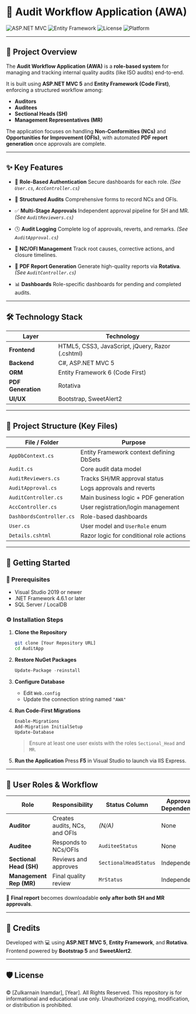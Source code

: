 # 🎯 Audit Workflow Application (AWA)

![ASP.NET MVC](https://img.shields.io/badge/ASP.NET%20MVC-5.0-blue)
![Entity Framework](https://img.shields.io/badge/Entity%20Framework-6.0-green)
![License](https://img.shields.io/badge/License-All%20Rights%20Reserved-red)
![Platform](https://img.shields.io/badge/Platform-Windows-lightgrey)

---

## 🧾 Project Overview

The **Audit Workflow Application (AWA)** is a **role-based system** for managing and tracking internal quality audits (like ISO audits) end-to-end.

It is built using **ASP.NET MVC 5** and **Entity Framework (Code First)**, enforcing a structured workflow among:

* **Auditors**
* **Auditees**
* **Sectional Heads (SH)**
* **Management Representatives (MR)**

The application focuses on handling **Non-Conformities (NCs)** and **Opportunities for Improvement (OFIs)**, with automated **PDF report generation** once approvals are complete.

---

## ✨ Key Features

* 🔐 **Role-Based Authentication**
  Secure dashboards for each role. *(See `User.cs`, `AccController.cs`)*

* 🧾 **Structured Audits**
  Comprehensive forms to record NCs and OFIs.

* ✅ **Multi-Stage Approvals**
  Independent approval pipeline for SH and MR. *(See `AuditReviewers.cs`)*

* 🕓 **Audit Logging**
  Complete log of approvals, reverts, and remarks. *(See `AuditApproval.cs`)*

* 🧩 **NC/OFI Management**
  Track root causes, corrective actions, and closure timelines.

* 📄 **PDF Report Generation**
  Generate high-quality reports via **Rotativa**. *(See `AuditController.cs`)*

* 📊 **Dashboards**
  Role-specific dashboards for pending and completed audits.

---

## 🛠️ Technology Stack

| Layer              | Technology                                       |
| ------------------ | ------------------------------------------------ |
| **Frontend**       | HTML5, CSS3, JavaScript, jQuery, Razor (.cshtml) |
| **Backend**        | C#, ASP.NET MVC 5                                |
| **ORM**            | Entity Framework 6 (Code First)                  |
| **PDF Generation** | Rotativa                                         |
| **UI/UX**          | Bootstrap, SweetAlert2                           |

---

## 📁 Project Structure (Key Files)

| File / Folder            | Purpose                                  |
| ------------------------ | ---------------------------------------- |
| `AppDbContext.cs`        | Entity Framework context defining DbSets |
| `Audit.cs`               | Core audit data model                    |
| `AuditReviewers.cs`      | Tracks SH/MR approval status             |
| `AuditApproval.cs`       | Logs approvals and reverts               |
| `AuditController.cs`     | Main business logic + PDF generation     |
| `AccController.cs`       | User registration/login management       |
| `DashbordsController.cs` | Role-based dashboards                    |
| `User.cs`                | User model and `UserRole` enum           |
| `Details.cshtml`         | Razor logic for conditional role actions |

---

## 🚀 Getting Started

### 🔧 Prerequisites

* Visual Studio 2019 or newer
* .NET Framework 4.6.1 or later
* SQL Server / LocalDB

### ⚙️ Installation Steps

1. **Clone the Repository**

   ```bash
   git clone [Your Repository URL]
   cd AuditApp
   ```

2. **Restore NuGet Packages**

   ```powershell
   Update-Package -reinstall
   ```

3. **Configure Database**

   * Edit `Web.config`
   * Update the connection string named `"AWA"`

4. **Run Code-First Migrations**

   ```powershell
   Enable-Migrations
   Add-Migration InitialSetup
   Update-Database
   ```

   > Ensure at least one user exists with the roles `Sectional_Head` and `MR`.

5. **Run the Application**
   Press **F5** in Visual Studio to launch via IIS Express.

---

## 👤 User Roles & Workflow

| Role                    | Responsibility                | Status Column         | Approval Dependency |
| ----------------------- | ----------------------------- | --------------------- | ------------------- |
| **Auditor**             | Creates audits, NCs, and OFIs | *(N/A)*               | None                |
| **Auditee**             | Responds to NCs/OFIs          | `AuditeeStatus`       | None                |
| **Sectional Head (SH)** | Reviews and approves          | `SectionalHeadStatus` | Independent         |
| **Management Rep (MR)** | Final quality review          | `MrStatus`            | Independent         |

📌 **Final report** becomes downloadable **only after both SH and MR approvals**.

---

## 🧩 Credits

Developed with 💻 using **ASP.NET MVC 5**, **Entity Framework**, and **Rotativa**.
Frontend powered by **Bootstrap 5** and **SweetAlert2**.

---

## 🛡️ License

© [Zulkarnain Inamdar], [Year].
All Rights Reserved.
This repository is for informational and educational use only.
Unauthorized copying, modification, or distribution is prohibited.
